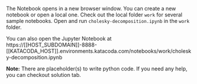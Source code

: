 The Notebook opens in a new browser window. You can create a new notebook or open a local one. Check out the local folder `work` for several sample notebooks. Open and run `cholesky-decomposition.ipynb` in the `work` folder.

You can also open the Jupyter Notebook at https://[[HOST_SUBDOMAIN]]-8888-[[KATACODA_HOST]].environments.katacoda.com/notebooks/work/cholesky-decomposition.ipynb

**Note:**
There are placeholder(s) to write python code. If you need any help, you can checkout solution tab.